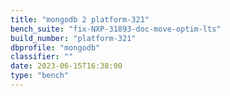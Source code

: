 ```yaml
---
title: "mongodb 2 platform-321"
bench_suite: "fix-NXP-31893-doc-move-optim-lts"
build_number: "platform-321"
dbprofile: "mongodb"
classifier: ""
date: 2023-06-15T16:38:00
type: "bench"
---
```

